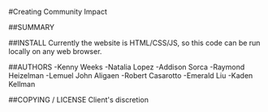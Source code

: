 #Creating Community Impact

##SUMMARY



##INSTALL
Currently the website is HTML/CSS/JS, so this code can be run locally on any web browser.

##AUTHORS
-Kenny Weeks
-Natalia Lopez
-Addison Sorca
-Raymond Heizelman
-Lemuel John Aligaen
-Robert Casarotto
-Emerald Liu
-Kaden Kellman

##COPYING / LICENSE
Client's discretion
